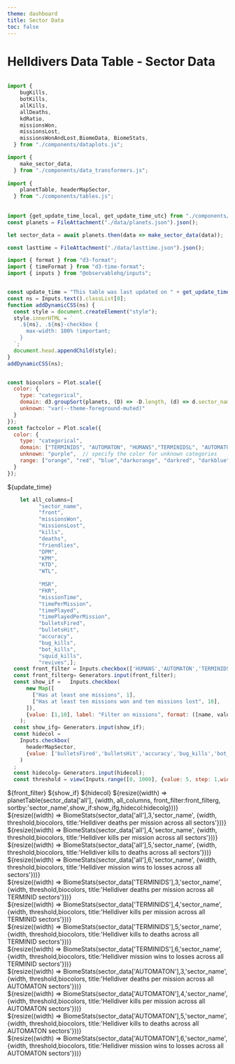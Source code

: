 ```yaml
---
theme: dashboard
title: Sector Data
toc: false
---
```


# Helldivers Data Table - Sector Data

<!-- Load and transform the data -->

```js

import {
    bugKills,
    botKills,
    allKills,
    allDeaths,
    kdRatio,
    missionsWon,
    missionsLost,
    missionsWonAndLost,BiomeData, BiomeStats,
  } from "./components/dataplots.js";

import {
    make_sector_data,
  } from "./components/data_transformers.js";
  
import {
    planetTable, headerMapSector,
  } from "./components/tables.js";
  
  
import {get_update_time_local, get_update_time_utc} from "./components/time_utils.js";
const planets = FileAttachment("./data/planets.json").json();

let sector_data = await planets.then(data => make_sector_data(data));

const lasttime = FileAttachment("./data/lasttime.json").json();
```
```js
import { format } from "d3-format";
import { timeFormat } from "d3-time-format";
import { inputs } from "@observablehq/inputs";


const update_time = "This table was last updated on " + get_update_time_local(lasttime['update_time']);
const ns = Inputs.text().classList[0];
function addDynamicCSS(ns) {
  const style = document.createElement("style");
  style.innerHTML = `
    .${ns}, .${ns}-checkbox {
      max-width: 100% !important;
    }
  `;
  document.head.appendChild(style);
}
addDynamicCSS(ns);
```


```js

const biocolors = Plot.scale({
  color: {
    type: "categorical",
    domain: d3.groupSort(planets, (D) => -D.length, (d) => d.sector_name).filter((d) => d !== "Other"),
    unknown: "var(--theme-foreground-muted)"
  }
});
const factcolor = Plot.scale({
  color: {
    type: "categorical",
    domain: ["TERMINIDS", "AUTOMATON", "HUMANS","TERMINIDSL", "AUTOMATONL", "HUMANSL"],  // specify known categories directly
    unknown: "purple",  // specify the color for unknown categories
    range: ["orange", "red", "blue","darkorange", "darkred", "darkblue"],  // colors for TERMINIDS, AUTOMATON, and HUMANS
  }
});
```




${update_time}
```js
    let all_columns=[ 
          "sector_name",
          "front",
          "missionsWon",
          "missionsLost",
          "kills",
          "deaths",
          "friendlies",
          "DPM",
          "KPM",
          "KTD",
          "WTL",
  
          "MSR",
          "FKR",
          "missionTime",
          "timePerMission",
          "timePlayed",
          "timePlayedPerMission",
          "bulletsFired",
          "bulletsHit",
          "accuracy",
          "bug_kills",
          "bot_kills",
          "squid_kills",
          "revives",];
  const front_filter = Inputs.checkbox(['HUMANS','AUTOMATON','TERMINIDS'], {value:['AUTOMATON','TERMINIDS'], label:'Filter by front'})
  const front_filterg= Generators.input(front_filter);
  const show_if =   Inputs.checkbox(
      new Map([
        ["Has at least one missions", 1],
        ["Has at least ten missions won and ten missions lost", 10],
      ]),
      {value: [1,10], label: "Filter on missions", format: ([name, value]) => `${name}`}
    );
  const show_ifg= Generators.input(show_if);
  const hidecol = 
    Inputs.checkbox(
      headerMapSector,
      {value: ['bulletsFired','bulletsHit','accuracy','bug_kills','bot_kills','squid_kills','revives'], label: "Show/hide columns", format: ([name, value]) => `${name}`}
    )
  ;
  const hidecolg= Generators.input(hidecol);
  const threshold = view(Inputs.range([0, 1000], {value: 5, step: 1,width:1000, label: "Minimum missions limit"}))
```




<div class="grid grid-cols-1">
  <div class="card">
  ${front_filter}
  ${show_if}
  ${hidecol}
    ${resize((width) => planetTable(sector_data['all'], {width, all_columns, front_filter:front_filterg, sortby:'sector_name',show_if:show_ifg,hidecol:hidecolg}))}
  </div>
</div>



<div class="grid grid-cols-4">
  <div class="card">
    ${resize((width) => BiomeStats(sector_data['all'],3,'sector_name', {width, threshold,biocolors, title:'Helldiver deaths per mission across all sectors'}))}
  </div>
    <div class="card">
    ${resize((width) => BiomeStats(sector_data['all'],4,'sector_name', {width, threshold,biocolors, title:'Helldiver kills per mission across all sectors'}))}
  </div>
    <div class="card">
    ${resize((width) => BiomeStats(sector_data['all'],5,'sector_name', {width, threshold,biocolors, title:'Helldiver kills to deaths across all sectors'}))}
  </div>
    <div class="card">
    ${resize((width) => BiomeStats(sector_data['all'],6,'sector_name', {width, threshold,biocolors, title:'Helldiver mission wins to losses across all sectors'}))}
  </div>

</div>




<div class="grid grid-cols-4">
  <div class="card">
    ${resize((width) => BiomeStats(sector_data['TERMINIDS'],3,'sector_name', {width, threshold,biocolors, title:'Helldiver deaths per mission across all TERMINID sectors'}))}
  </div>
    <div class="card">
    ${resize((width) => BiomeStats(sector_data['TERMINIDS'],4,'sector_name', {width, threshold,biocolors, title:'Helldiver kills per mission across all TERMINID sectors'}))}
  </div>
    <div class="card">
    ${resize((width) => BiomeStats(sector_data['TERMINIDS'],5,'sector_name', {width, threshold,biocolors, title:'Helldiver kills to deaths across all TERMINID sectors'}))}
  </div>
    <div class="card">
    ${resize((width) => BiomeStats(sector_data['TERMINIDS'],6,'sector_name', {width, threshold,biocolors, title:'Helldiver mission wins to losses across all TERMINID sectors'}))}
  </div>

</div>




<div class="grid grid-cols-4">
  <div class="card">
    ${resize((width) => BiomeStats(sector_data['AUTOMATON'],3,'sector_name', {width, threshold,biocolors, title:'Helldiver deaths per mission across all AUTOMATON sectors'}))}
  </div>
    <div class="card">
    ${resize((width) => BiomeStats(sector_data['AUTOMATON'],4,'sector_name', {width, threshold,biocolors, title:'Helldiver kills per mission across all AUTOMATON sectors'}))}
  </div>
    <div class="card">
    ${resize((width) => BiomeStats(sector_data['AUTOMATON'],5,'sector_name', {width, threshold,biocolors, title:'Helldiver kills to deaths across all AUTOMATON sectors'}))}
  </div>
    <div class="card">
    ${resize((width) => BiomeStats(sector_data['AUTOMATON'],6,'sector_name', {width, threshold,biocolors, title:'Helldiver mission wins to losses across all AUTOMATON sectors'}))}
  </div>

</div>
